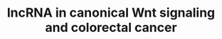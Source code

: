---
annotations:
- type: Pathway Ontology
  value: Wnt signaling pathway
- type: Pathway Ontology
  value: '"Wnt signaling'
- type: Pathway Ontology
  value: '"Wnt signaling'
- type: Pathway Ontology
  value: colorectal cancer pathway
- type: Pathway Ontology
  value: disease pathway
- type: Pathway Ontology
  value: cancer pathway
- type: Disease Ontology
  value: colorectal cancer
authors:
- Khanspers
- Fehrhart
- Eweitz
communities:
- CPTAC
description: Long non-coding RNAs (lncRNAs) have emerged as significant players in
  colorectal cancer pathogenesis. This pathway represents a review of long non-coding
  RNA (LncRNA) involvement in canonical Wnt signaling as it relates to colorectal
  cancer.   The pathway is adapted from [https://www.ncbi.nlm.nih.gov/pmc/articles/PMC5618652/
  Shen et al] .
last-edited: 2021-05-22
organisms:
- Homo sapiens
redirect_from:
- /index.php/Pathway:WP4258
- /instance/WP4258
schema-jsonld:
- '@context': https://schema.org/
  '@id': https://wikipathways.github.io/pathways/WP4258.html
  '@type': Dataset
  creator:
    '@type': Organization
    name: WikiPathways
  description: Long non-coding RNAs (lncRNAs) have emerged as significant players
    in colorectal cancer pathogenesis. This pathway represents a review of long non-coding
    RNA (LncRNA) involvement in canonical Wnt signaling as it relates to colorectal
    cancer.   The pathway is adapted from [https://www.ncbi.nlm.nih.gov/pmc/articles/PMC5618652/
    Shen et al] .
  keywords:
  - DVL3
  - WNT3
  - H19
  - WNT5B
  - APC2
  - FZD6
  - FOSL1
  - PLAU
  - FRAT2
  - WNT2B
  - SFRP1
  - RUVBL1
  - CXXC4
  - CHD8
  - CTNNBIP1
  - CCND2
  - AXIN1
  - CSNK1E
  - ATF3
  - PORCN
  - WNT3A
  - CTBP2
  - WNT7B
  - SOST
  - FZD10
  - FZD9
  - ROR2
  - WNT10A
  - NOTUM
  - JUN
  - LRP5
  - FZD7
  - GSK3B
  - WNT6
  - progression
  - NKD1
  - TFAP2A
  - WNT11
  - MIR34A
  - MYU
  - WNT4
  - CSNK2A3
  - TCF7L1
  - CDK6
  - MYC
  - FZD5
  - EZH2
  - MIR16-2
  - FZD3
  - LEF1
  - WNT1
  - DVL1
  - HNRNPK
  - WNT10B
  - CCAL
  - FZD2
  - 'Cell cycle '
  - FRAT1
  - WNT7A
  - CSNK1A1L
  - CTBP1
  - TCF7
  - APC
  - DKK4
  - Degradation
  - MAPK Signaling
  - FZD8
  - HNRNPU
  - CTNNB1
  - KREM1
  - CSNK2B
  - CSNK2A2
  - WIF1
  - WNT2
  - SFRP4
  - RYK
  - '26S Proteasome '
  - AXIN2
  - FZD4
  - DKK2
  - LRP6
  - FZD1
  - lnc34A
  - DKK1
  - CSNK1A1
  - SFRP2
  - CER1
  - NLK
  - DVL2
  - WNT16
  - CDK8
  - ROR1
  - ASBEL
  - RBM5-AS1
  - MAP3K7
  - SOX17
  - H2AFY2
  - CCND1
  - CSNK2A1
  - SENP2
  - CCND3
  - SFRP5
  - SERPINF1
  - NKD2
  - WNT5A
  - MIR16-1
  - TCF7L2
  - TCF3
  license: CC0
  name: lncRNA in canonical Wnt signaling and colorectal cancer
seo: CreativeWork
title: lncRNA in canonical Wnt signaling and colorectal cancer
wpid: WP4258
---